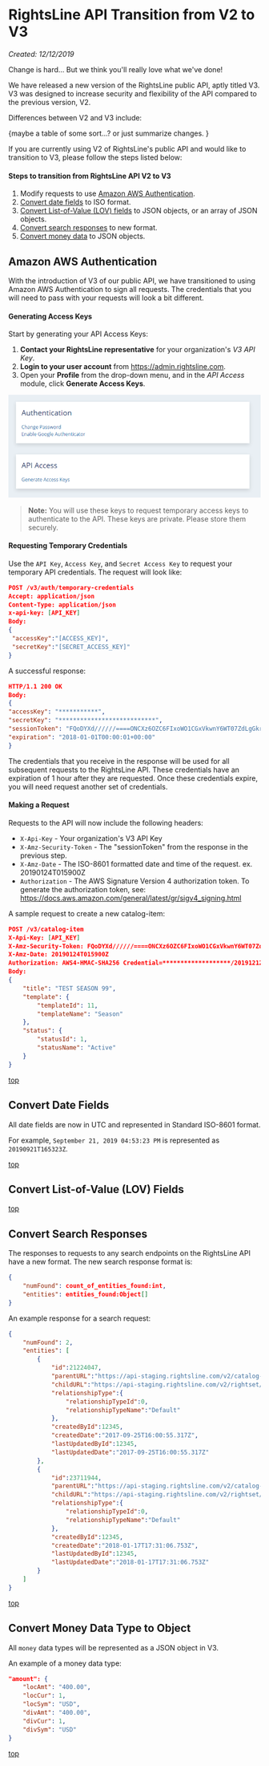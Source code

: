 ﻿# RightsLine API Transition from V2 to V3 

*Created: 12/12/2019*

Change is hard... But we think you'll really love what we've done!  

We have released a new version of the RightsLine public API, aptly titled V3.
V3 was designed to increase security and flexibility of the API compared to the previous version, V2.  

Differences between V2 and V3 include:

{maybe a table of some sort...?  or just summarize changes. }

If you are currently using V2 of RightsLine's public API and would like to transition to V3, please follow the steps listed below:

#### Steps to transition from RightsLine API V2 to V3
1. Modify requests to use [Amazon AWS Authentication](#amazon-aws-authentication).
2. [Convert date fields](#convert-date-fields) to ISO format.
3. [Convert List-of-Value (LOV) fields](#convert-list-of-value-lov-fields)  to JSON objects, or an array of JSON objects.
4. [Convert search responses](#convert-search-responses) to new format.
5. [Convert money data](#convert-money-data-type-to-object) to JSON objects.

## Amazon AWS Authentication

With the introduction of V3 of our public API, we have transitioned to using Amazon AWS Authentication to sign all requests.  The credentials that you will need to pass with your requests will look a bit different.

#### Generating Access Keys

Start by generating your API Access Keys:

1. **Contact your RightsLine representative** for your organization's *V3 API Key*.
2. **Login to your user account** from https://admin.rightsline.com.
3. Open your **Profile** from the drop-down menu, and in the *API Access* module, click **Generate Access Keys**.

![Test](../images/auth.png)

> **Note:** You will use these keys to request temporary access keys to authenticate to the API.  These keys are private.  Please store them securely.

#### Requesting Temporary Credentials

Use the `API Key`, `Access Key`, and `Secret Access Key` to request your temporary API credentials.  The request will look like:

``` json 
POST /v3/auth/temporary-credentials
Accept: application/json
Content-Type: application/json
x-api-key: [API_KEY]
Body:
{
 "accessKey":"[ACCESS_KEY]",
 "secretKey":"[SECRET_ACCESS_KEY]"
}
```
A successful response:
``` json 
HTTP/1.1 200 OK
Body:
{
"accessKey": "***********",
"secretKey": "***************************",
"sessionToken": "FQoDYXd//////====ONCXz6OZC6FIxoWO1CGxVkwnY6WT07ZdLgGkr5ZkRCnGpa5uiF5KKbgMMWyQjKIazeyarBvXleDQmJznO4tBKq3U709cY20lVkdzHwAJQ5HXWHVop6w6cRy8uyOFPZ9fPD79PJ0L9KUkSo9uIG8DUK7PRvs4eAtIQQFdW+j2eHx6sUlF====34098qojfaof",
"expiration": "2018-01-01T00:00:01+00:00"
}
```

The credentials that you receive in the response will be used for all subsequent requests to the RightsLine API.  These credentials have an expiration of 1 hour after they are requested.  Once these credentials expire, you will need request another set of credentials.

#### Making a Request

Requests to the API will now include the following headers:

- `X-Api-Key` - Your organization's V3 API Key
- `X-Amz-Security-Token` - The "sessionToken" from the response in the previous step.
- `X-Amz-Date` - The ISO-8601 formatted date and time of the request. ex. 20190124T015900Z
- `Authorization` - The AWS Signature Version 4 authorization token.  To generate the authorization token, see: https://docs.aws.amazon.com/general/latest/gr/sigv4_signing.html

A sample request to create a new catalog-item:

``` json
POST /v3/catalog-item
X-Api-Key: [API_KEY]
X-Amz-Security-Token: FQoDYXd//////====ONCXz6OZC6FIxoWO1CGxVkwnY6WT07ZdLgGkr5ZkRCnGpa5uiF5KKbgMMWyQjKIazeyarBvXleDQmJznO4tBKq3U709cY20lVkdzHwAJQ5HXWHVop6w6cRy8uyOFPZ9fPD79PJ0L9KUkSo9uIG8DUK7PRvs4eAtIQQFdW+j2eHx6sUlF====34098qojfaof
X-Amz-Date: 20190124T015900Z
Authorization: AWS4-HMAC-SHA256 Credential=*******************/20191212/us-east-1/execute-api/aws4_request, SignedHeaders=host;x-amz-date;x-amz-security-token;x-api-key, Signature=***************************************************
Body:
{
    "title": "TEST SEASON 99",
    "template": {
        "templateId": 11,
        "templateName": "Season"
    },
    "status": {
        "statusId": 1,
        "statusName": "Active"
    }
}
```

[top](#rightsline-api-transition-from-v2-to-v3)

## Convert Date Fields

All date fields are now in UTC and represented in Standard ISO-8601 format.  

For example, `September 21, 2019 04:53:23 PM` is represented as `20190921T165323Z`.

[top](#rightsline-api-transition-from-v2-to-v3)

## Convert List-of-Value (LOV) Fields


    
[top](#rightsline-api-transition-from-v2-to-v3)

## Convert Search Responses

The responses to requests to any search endpoints on the RightsLine API have a new format.  The new search response format is:

``` json
{
    "numFound": count_of_entities_found:int,
    "entities": entities_found:Object[]
}
```

An example response for a search request:

``` json
{
    "numFound": 2,
    "entities": [
        {
            "id":21224047,
            "parentURL":"https://api-staging.rightsline.com/v2/catalog-item/123",
            "childURL":"https://api-staging.rightsline.com/v2/rightset/111",
            "relationshipType":{
                "relationshipTypeId":0,
                "relationshipTypeName":"Default"
            },
            "createdById":12345,
            "createdDate":"2017-09-25T16:00:55.317Z",
            "lastUpdatedById":12345,
            "lastUpdatedDate":"2017-09-25T16:00:55.317Z"
        },
        {
            "id":23711944,
            "parentURL":"https://api-staging.rightsline.com/v2/catalog-item/123",
            "childURL":"https://api-staging.rightsline.com/v2/rightset/222",
            "relationshipType":{
                "relationshipTypeId":0,
                "relationshipTypeName":"Default"
            },
            "createdById":12345,
            "createdDate":"2018-01-17T17:31:06.753Z",
            "lastUpdatedById":12345,
            "lastUpdatedDate":"2018-01-17T17:31:06.753Z"
        }
    ]
}
```

[top](#rightsline-api-transition-from-v2-to-v3)

## Convert Money Data Type to Object

All `money` data types will be represented as a JSON object in V3.  

An example of a money data type:

``` json
"amount": {
    "locAmt": "400.00",
    "locCur": 1,
    "locSym": "USD",
    "divAmt": "400.00",
    "divCur": 1,
    "divSym": "USD"
}
```

[top](#rightsline-api-transition-from-v2-to-v3)

